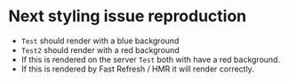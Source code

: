 # Next styling issue reproduction

- `Test` should render with a blue background
- `Test2` should render with a red background
- If this is rendered on the server `Test` both with have a red background.
- If this is rendered by Fast Refresh / HMR it will render correctly.



